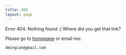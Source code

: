 ```yaml
---
title: 404
layout: page
---
```


Error 404. Nothing found :( Where did you get that link?

Please go to [homepage](/) or email me:

	dmingcan@gmail.com
